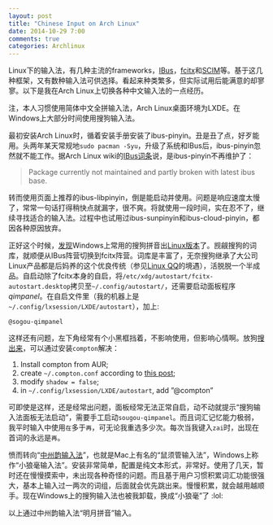 ```yaml
---
layout: post
title: "Chinese Input on Arch Linux"
date: 2014-10-29 7:00
comments: true
categories: Archlinux
---
```


Linux下的输入法，有几种主流的frameworks，[IBus](https://code.google.com/p/ibus/)，[fcitx](https://fcitx-im.org/wiki/Fcitx)和[SCIM](http://sourceforge.net/projects/scim/)等。基于这几种框架，又有数种输入法可供选择。看起来种类繁多，但实际试用后能满意的却寥寥。以下是我在Arch Linux上切换各种中文输入法的一点经历。

注，本人习惯使用简体中文全拼输入法，Arch Linux桌面环境为LXDE。在Windows上大部分时间使用搜狗输入法。

<!--more--> 

最初安装Arch Linux时，循着安装手册安装了ibus-pinyin。丑是丑了点，好歹能用。头两年某天常规地`sudo pacman -Syu`，升级了系统和IBus后，ibus-pinyin忽然就不能工作。据Arch Linux wiki的[IBus词条](https://wiki.archlinux.org/index.php/IBus#Input_method_engines)说，是ibus-pinyin不再维护了：

> Package currently not maintained and partly broken with latest ibus base.

转而使用页面上推荐的ibus-libpinyin，倒是能启动并使用。问题是响应速度太慢了，常常一句话打得稍快点就漏字，很不爽。将就使用一段时间，实在忍不了，继续寻找适合的输入法。过程中也试用过ibus-sunpinyin和ibus-cloud-pinyin，都因各种原因放弃。

正好这个时候，[发现](http://blog.felixc.at/2014/04/sogou-pinyin-for-linux-new-release/)Windows上常用的搜狗拼音出[Linux版本](http://pinyin.sogou.com/linux/)了。觊觎搜狗的词库，就顺便从IBus阵营切换到fcitx阵营。词库是丰富了，无奈搜狗继承了大公司Linux产品都是后妈养的这个优良传统（参见[Linux QQ](http://im.qq.com/qq/linux/)的境遇），活脱脱一个半成品。自启动除了fcitx本身的自启，将`/etc/xdg/autostart/fcitx-autostart.desktop`拷贝至`~/.config/autostart/`，还需要启动面板程序*qimpanel*。在自启文件里（我的机器上是`~/.config/lxsession/LXDE/autostart`），加上:

    @sogou-qimpanel

这样还有问题，左下角经常有个小黑框挡着，不影响使用，但影响心情啊。放狗[搜出来](http://askubuntu.com/questions/451095/lubuntu-14-04-and-fcitx-qimpanel-how-to-remove-this-black-square)，可以通过安装`compton`解决：

1. Install compton from AUR;
2. create `~/.compton.conf` according to [this post](http://ubuntuforums.org/showthread.php?t=2144468);
3. modify `shadow = false`;
4. in `~/.config/lxsession/LXDE/autostart`, add ”@compton”

可即使是这样，还是经常出问题，面板经常无法正常自启，动不动就提示“搜狗输入法面板无法启动”，需要手工启动`sougou-qimpanel`。而且词汇记忆能力极弱，我平时输入中使用`在`多于`再`，可无论我重选多少次。每次当我键入`zai`时，出现在首词的永远是`再`。

愤而转向“[中州韵输入法](https://code.google.com/p/rimeime/)”，也就是Mac上有名的“鼠须管输入法”，Windows上称作“小狼毫输入法”。安装非常简单，配置是纯文本形式，非常好。使用了几天，暂时还在慢慢摸索中，未出现各种奇怪的问题。而且基于用户习惯积累词汇功能很强大，基本上输入过一两次的词组，后面就会优先跳出来。慢慢积累，就会越用越顺手。现在Windows上的搜狗输入法也被我卸载，换成“小狼毫”了 :lol:

以上通过中州韵输入法“明月拼音”输入。


